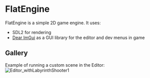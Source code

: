 # FlatEngine

FlatEngine is a simple 2D game engine. It uses:
* SDL2 for rendering
* [Dear ImGui](https://github.com/ocornut/imgui) as a GUI library for the editor and dev menus in game

## Gallery
Example of running a custom scene in the Editor:
![Editor_withLabyrinthShooter1](https://github.com/hokaros/FlatEngine/assets/57236959/eb663087-a472-40bc-a8d7-33858e46838a)

